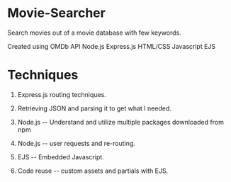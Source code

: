 # Movie-Searcher

Search movies out of a movie database with few keywords.

Created using OMDb API
              Node.js 
              Express.js
              HTML/CSS
              Javascript
              EJS

# Techniques 

1. Express.js routing techniques.

2. Retrieving JSON and parsing it to get what I needed.

3. Node.js -- Understand and utilize multiple packages downloaded from npm

4. Node.js -- user requests and re-routing.

5. EJS -- Embedded Javascript.

6. Code reuse -- custom assets and partials with EJS.
